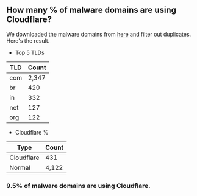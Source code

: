 ## How many % of malware domains are using Cloudflare?


We downloaded the malware domains from [here](https://urlhaus.abuse.ch) and filter out duplicates.
Here's the result.


[//]: # (start replacement)


- Top 5 TLDs

| TLD | Count |
| --- | --- |
| com | 2,347 |
| br | 420 |
| in | 332 |
| net | 127 |
| org | 122 |


- Cloudflare %

| Type | Count |
| --- | --- |
| Cloudflare | 431 |
| Normal | 4,122 |


### 9.5% of malware domains are using Cloudflare.
